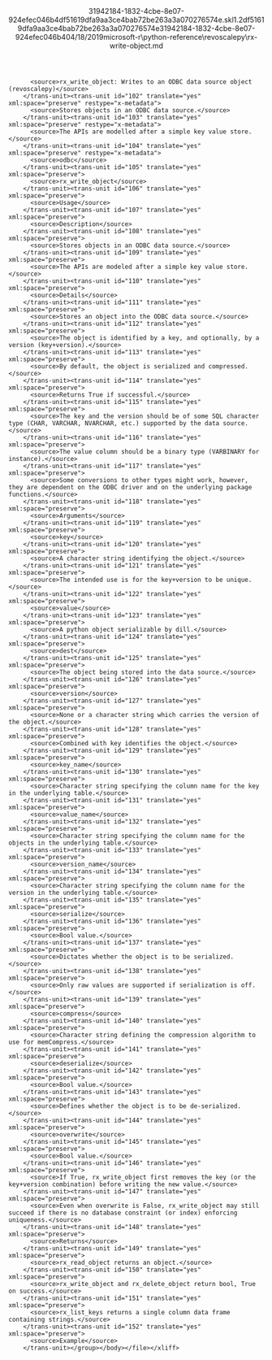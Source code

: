 <?xml version="1.0"?><xliff version="1.2" xmlns="urn:oasis:names:tc:xliff:document:1.2" xmlns:xsi="http://www.w3.org/2001/XMLSchema-instance" xsi:schemaLocation="urn:oasis:names:tc:xliff:document:1.2 xliff-core-1.2-transitional.xsd"><file datatype="xml" original="rx-write-object.md" source-language="en-US" target-language="en-US"><header><tool tool-id="mdxliff" tool-name="mdxliff" tool-version="1.0-d1654b2" tool-company="Microsoft" /><xliffext:skl_file_name xmlns:xliffext="urn:microsoft:content:schema:xliffextensions">31942184-1832-4cbe-8e07-924efec046b4df51619dfa9aa3ce4bab72be263a3a070276574e.skl</xliffext:skl_file_name><xliffext:version xmlns:xliffext="urn:microsoft:content:schema:xliffextensions">1.2</xliffext:version><xliffext:ms.openlocfilehash xmlns:xliffext="urn:microsoft:content:schema:xliffextensions">df51619dfa9aa3ce4bab72be263a3a070276574e</xliffext:ms.openlocfilehash><xliffext:ms.sourcegitcommit xmlns:xliffext="urn:microsoft:content:schema:xliffextensions">31942184-1832-4cbe-8e07-924efec046b4</xliffext:ms.sourcegitcommit><xliffext:ms.lasthandoff xmlns:xliffext="urn:microsoft:content:schema:xliffextensions">04/18/2019</xliffext:ms.lasthandoff><xliffext:ms.openlocfilepath xmlns:xliffext="urn:microsoft:content:schema:xliffextensions">microsoft-r\python-reference\revoscalepy\rx-write-object.md</xliffext:ms.openlocfilepath></header><body><group id="content" extype="content"><trans-unit id="101" translate="yes" xml:space="preserve" restype="x-metadata">
          <source>rx_write_object: Writes to an ODBC data source object (revoscalepy)</source>
        </trans-unit><trans-unit id="102" translate="yes" xml:space="preserve" restype="x-metadata">
          <source>Stores objects in an ODBC data source.</source>
        </trans-unit><trans-unit id="103" translate="yes" xml:space="preserve" restype="x-metadata">
          <source>The APIs are modelled after a simple key value store.</source>
        </trans-unit><trans-unit id="104" translate="yes" xml:space="preserve" restype="x-metadata">
          <source>odbc</source>
        </trans-unit><trans-unit id="105" translate="yes" xml:space="preserve">
          <source>rx_write_object</source>
        </trans-unit><trans-unit id="106" translate="yes" xml:space="preserve">
          <source>Usage</source>
        </trans-unit><trans-unit id="107" translate="yes" xml:space="preserve">
          <source>Description</source>
        </trans-unit><trans-unit id="108" translate="yes" xml:space="preserve">
          <source>Stores objects in an ODBC data source.</source>
        </trans-unit><trans-unit id="109" translate="yes" xml:space="preserve">
          <source>The APIs are modeled after a simple key value store.</source>
        </trans-unit><trans-unit id="110" translate="yes" xml:space="preserve">
          <source>Details</source>
        </trans-unit><trans-unit id="111" translate="yes" xml:space="preserve">
          <source>Stores an object into the ODBC data source.</source>
        </trans-unit><trans-unit id="112" translate="yes" xml:space="preserve">
          <source>The object is identified by a key, and optionally, by a version (key+version).</source>
        </trans-unit><trans-unit id="113" translate="yes" xml:space="preserve">
          <source>By default, the object is serialized and compressed.</source>
        </trans-unit><trans-unit id="114" translate="yes" xml:space="preserve">
          <source>Returns True if successful.</source>
        </trans-unit><trans-unit id="115" translate="yes" xml:space="preserve">
          <source>The key and the version should be of some SQL character type (CHAR, VARCHAR, NVARCHAR, etc.) supported by the data source.</source>
        </trans-unit><trans-unit id="116" translate="yes" xml:space="preserve">
          <source>The value column should be a binary type (VARBINARY for instance).</source>
        </trans-unit><trans-unit id="117" translate="yes" xml:space="preserve">
          <source>Some conversions to other types might work, however, they are dependent on the ODBC driver and on the underlying package functions.</source>
        </trans-unit><trans-unit id="118" translate="yes" xml:space="preserve">
          <source>Arguments</source>
        </trans-unit><trans-unit id="119" translate="yes" xml:space="preserve">
          <source>key</source>
        </trans-unit><trans-unit id="120" translate="yes" xml:space="preserve">
          <source>A character string identifying the object.</source>
        </trans-unit><trans-unit id="121" translate="yes" xml:space="preserve">
          <source>The intended use is for the key+version to be unique.</source>
        </trans-unit><trans-unit id="122" translate="yes" xml:space="preserve">
          <source>value</source>
        </trans-unit><trans-unit id="123" translate="yes" xml:space="preserve">
          <source>A python object serializable by dill.</source>
        </trans-unit><trans-unit id="124" translate="yes" xml:space="preserve">
          <source>dest</source>
        </trans-unit><trans-unit id="125" translate="yes" xml:space="preserve">
          <source>The object being stored into the data source.</source>
        </trans-unit><trans-unit id="126" translate="yes" xml:space="preserve">
          <source>version</source>
        </trans-unit><trans-unit id="127" translate="yes" xml:space="preserve">
          <source>None or a character string which carries the version of the object.</source>
        </trans-unit><trans-unit id="128" translate="yes" xml:space="preserve">
          <source>Combined with key identifies the object.</source>
        </trans-unit><trans-unit id="129" translate="yes" xml:space="preserve">
          <source>key_name</source>
        </trans-unit><trans-unit id="130" translate="yes" xml:space="preserve">
          <source>Character string specifying the column name for the key in the underlying table.</source>
        </trans-unit><trans-unit id="131" translate="yes" xml:space="preserve">
          <source>value_name</source>
        </trans-unit><trans-unit id="132" translate="yes" xml:space="preserve">
          <source>Character string specifying the column name for the objects in the underlying table.</source>
        </trans-unit><trans-unit id="133" translate="yes" xml:space="preserve">
          <source>version_name</source>
        </trans-unit><trans-unit id="134" translate="yes" xml:space="preserve">
          <source>Character string specifying the column name for the version in the underlying table.</source>
        </trans-unit><trans-unit id="135" translate="yes" xml:space="preserve">
          <source>serialize</source>
        </trans-unit><trans-unit id="136" translate="yes" xml:space="preserve">
          <source>Bool value.</source>
        </trans-unit><trans-unit id="137" translate="yes" xml:space="preserve">
          <source>Dictates whether the object is to be serialized.</source>
        </trans-unit><trans-unit id="138" translate="yes" xml:space="preserve">
          <source>Only raw values are supported if serialization is off.</source>
        </trans-unit><trans-unit id="139" translate="yes" xml:space="preserve">
          <source>compress</source>
        </trans-unit><trans-unit id="140" translate="yes" xml:space="preserve">
          <source>Character string defining the compression algorithm to use for memCompress.</source>
        </trans-unit><trans-unit id="141" translate="yes" xml:space="preserve">
          <source>deserialize</source>
        </trans-unit><trans-unit id="142" translate="yes" xml:space="preserve">
          <source>Bool value.</source>
        </trans-unit><trans-unit id="143" translate="yes" xml:space="preserve">
          <source>Defines whether the object is to be de-serialized.</source>
        </trans-unit><trans-unit id="144" translate="yes" xml:space="preserve">
          <source>overwrite</source>
        </trans-unit><trans-unit id="145" translate="yes" xml:space="preserve">
          <source>Bool value.</source>
        </trans-unit><trans-unit id="146" translate="yes" xml:space="preserve">
          <source>If True, rx_write_object first removes the key (or the key+version combination) before writing the new value.</source>
        </trans-unit><trans-unit id="147" translate="yes" xml:space="preserve">
          <source>Even when overwrite is False, rx_write_object may still succeed if there is no database constraint (or index) enforcing uniqueness.</source>
        </trans-unit><trans-unit id="148" translate="yes" xml:space="preserve">
          <source>Returns</source>
        </trans-unit><trans-unit id="149" translate="yes" xml:space="preserve">
          <source>rx_read_object returns an object.</source>
        </trans-unit><trans-unit id="150" translate="yes" xml:space="preserve">
          <source>rx_write_object and rx_delete_object return bool, True on success.</source>
        </trans-unit><trans-unit id="151" translate="yes" xml:space="preserve">
          <source>rx_list_keys returns a single column data frame containing strings.</source>
        </trans-unit><trans-unit id="152" translate="yes" xml:space="preserve">
          <source>Example</source>
        </trans-unit></group></body></file></xliff>